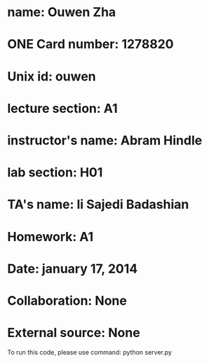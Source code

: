 # name:               Ouwen Zha
# ONE Card number:    1278820
# Unix id:            ouwen
# lecture section:    A1
# instructor's name:  Abram Hindle
# lab section:        H01
# TA's name:          li Sajedi Badashian 
# Homework:           A1
# Date:               january 17, 2014
# Collaboration:      None
# External source:    None 

To run this code, please use command: python server.py
